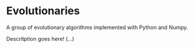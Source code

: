 # Evolutionaries

A group of evolutionary algorithms implemented with Python and Numpy.

Descritption goes here! (...)
